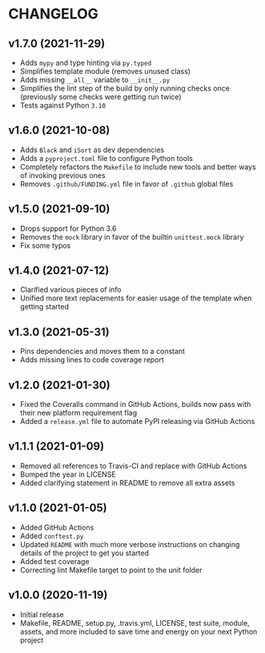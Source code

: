 # CHANGELOG

## v1.7.0 (2021-11-29)

* Adds `mypy` and type hinting via `py.typed`
* Simplifies template module (removes unused class)
* Adds missing `__all__` variable to `__init__.py`
* Simplifies the lint step of the build by only running checks once (previously some checks were getting run twice)
* Tests against Python `3.10`

## v1.6.0 (2021-10-08)

* Adds `Black` and `iSort` as dev dependencies
* Adds a `pyproject.toml` file to configure Python tools
* Completely refactors the `Makefile` to include new tools and better ways of invoking previous ones
* Removes `.github/FUNDING.yml` file in favor of `.github` global files

## v1.5.0 (2021-09-10)

* Drops support for Python 3.6
* Removes the `mock` library in favor of the builtin `unittest.mock` library
* Fix some typos

## v1.4.0 (2021-07-12)

* Clarified various pieces of info
* Unified more text replacements for easier usage of the template when getting started

## v1.3.0 (2021-05-31)

* Pins dependencies and moves them to a constant
* Adds missing lines to code coverage report

## v1.2.0 (2021-01-30)

* Fixed the Coveralls command in GitHub Actions, builds now pass with their new platform requirement flag
* Added a `release.yml` file to automate PyPI releasing via GitHub Actions

## v1.1.1 (2021-01-09)

* Removed all references to Travis-CI and replace with GitHub Actions
* Bumped the year in LICENSE
* Added clarifying statement in README to remove all extra assets

## v1.1.0 (2021-01-05)

* Added GitHub Actions
* Added `conftest.py`
* Updated `README` with much more verbose instructions on changing details of the project to get you started
* Added test coverage
* Correcting lint Makefile target to point to the unit folder

## v1.0.0 (2020-11-19)

* Initial release
* Makefile, README, setup.py, .travis.yml, LICENSE, test suite, module, assets, and more included to save time and energy on your next Python project
